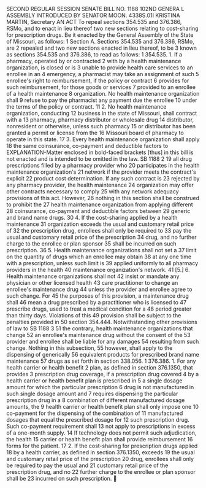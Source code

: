 SECOND REGULAR SESSION
SENATE BILL NO. 1188
102ND GENERA L ASSEMBLY
INTRODUCED BY SENATOR MOON.
4338S.01I KRISTINA MARTIN, Secretary
AN ACT
To repeal sections 354.535 and 376.386, RSMo, and to enact in lieu thereof two new sections
relating to cost-sharing for prescription drugs.
Be it enacted by the General Assembly of the State of Missouri, as follows:
1 Section A. Sections 354.535 and 376.386, RSMo, are
2 repealed and two new sections enacted in lieu thereof, to be
3 known as sections 354.535 and 376.386, to read as follows:
1 354.535. 1. If a pharmacy, operated by or contracted
2 with by a health maintenance organization, is closed or is
3 unable to provide health care services to an enrollee in an
4 emergency, a pharmacist may take an assignment of such
5 enrollee's right to reimbursement, if the policy or contract
6 provides for such reimbursement, for those goods or services
7 provided to an enrollee of a health maintenance
8 organization. No health maintenance organization shall
9 refuse to pay the pharmacist any payment due the enrollee
10 under the terms of the policy or contract.
11 2. No health maintenance organization, conducting
12 business in the state of Missouri, shall contract with a
13 pharmacy, pharmacy distributor or wholesale drug
14 distributor, nonresident or otherwise, unless such pharmacy
15 or distributor has been granted a permit or license from the
16 Missouri board of pharmacy to operate in this state.
17 3. Every health maintenance organization shall apply
18 the same coinsurance, co-payment and deductible factors to
EXPLANATION-Matter enclosed in bold-faced brackets [thus] in this bill is not enacted
and is intended to be omitted in the law.
SB 1188 2
19 all drug prescriptions filled by a pharmacy provider who
20 participates in the health maintenance organization's
21 network if the provider meets the contract's explicit
22 product cost determination. If any such contract is
23 rejected by any pharmacy provider, the health maintenance
24 organization may offer other contracts necessary to comply
25 with any network adequacy provisions of this act. However,
26 nothing in this section shall be construed to prohibit the
27 health maintenance organization from applying different
28 coinsurance, co-payment and deductible factors between
29 generic and brand name drugs.
30 4. If the cost-sharing applied by a health maintenance
31 organization exceeds the usual and customary retail price of
32 the prescription drug, enrollees shall only be required to
33 pay the usual and customary retail price of the prescription
34 drug, and no further charge to the enrollee or plan sponsor
35 shall be incurred on such prescription.
36 5. Health maintenance organizations shall not set a
37 limit on the quantity of drugs which an enrollee may obtain
38 at any one time with a prescription, unless such limit is
39 applied uniformly to all pharmacy providers in the health
40 maintenance organization's network.
41 [5.] 6. Health maintenance organizations shall not
42 insist or mandate any physician or other licensed health
43 care practitioner to change an enrollee's maintenance drug
44 unless the provider and enrollee agree to such change. For
45 the purposes of this provision, a maintenance drug shall
46 mean a drug prescribed by a practitioner who is licensed to
47 prescribe drugs, used to treat a medical condition for a
48 period greater than thirty days. Violations of this
49 provision shall be subject to the penalties provided in
50 section 354.444. Notwithstanding other provisions of law to
SB 1188 3
51 the contrary, health maintenance organizations that change
52 an enrollee's maintenance drug without the consent of the
53 provider and enrollee shall be liable for any damages
54 resulting from such change. Nothing in this subsection,
55 however, shall apply to the dispensing of generically
56 equivalent products for prescribed brand name maintenance
57 drugs as set forth in section 338.056.
1 376.386. 1. For any health carrier or health benefit
2 plan, as defined in section 376.1350, that provides
3 prescription drug coverage, if a prescription drug covered
4 by a health carrier or health benefit plan is prescribed in
5 a single dosage amount for which the particular prescription
6 drug is not manufactured in such single dosage amount and
7 requires dispensing the particular prescription drug in a
8 combination of different manufactured dosage amounts, the
9 health carrier or health benefit plan shall only impose one
10 co-payment for the dispensing of the combination of
11 manufactured dosages that equal the prescribed dosage for
12 such prescription drug. Such co-payment requirement shall
13 not apply to prescriptions in excess of a one-month supply.
14 If technology does not permit such adjudication, the health
15 carrier or health benefit plan shall provide reimbursement
16 forms for the patient.
17 2. If the cost-sharing for prescription drugs applied
18 by a health carrier, as defined in section 376.1350, exceeds
19 the usual and customary retail price of the prescription
20 drug, enrollees shall only be required to pay the usual and
21 customary retail price of the prescription drug, and no
22 further charge to the enrollee or plan sponsor shall be
23 incurred on such prescription.
